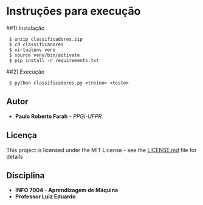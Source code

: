 # Instruções para execução

##1) Instalação

```
 $ unzip classificadores.zip
 $ cd classificadores
 $ virtualenv venv
 $ source venv/bin/activate
 $ pip install -r requirements.txt
```

##2) Execução

```
 $ python classificadores.py <treino> <teste>
```


## Autor

* **Paulo Roberto Farah** - *PPGI-UFPR*

## Licença

This project is licensed under the MIT License - see the [LICENSE.md](LICENSE.md) file for details

## Disciplina

* **INFO 7004 - Aprendizagem de Máquina**
* **Professor Luiz Eduardo**



